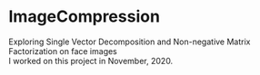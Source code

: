 # ImageCompression
Exploring Single Vector Decomposition and Non-negative Matrix Factorization on face images  
I worked on this project in November, 2020.

